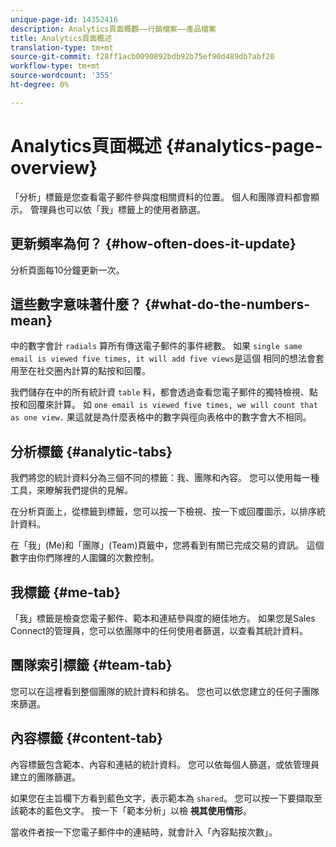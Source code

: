 ```yaml
---
unique-page-id: 14352416
description: Analytics頁面概觀——行銷檔案——產品檔案
title: Analytics頁面概述
translation-type: tm+mt
source-git-commit: f28ff1acb0090892bdb92b75ef90d489db7abf20
workflow-type: tm+mt
source-wordcount: '355'
ht-degree: 0%

---
```



# Analytics頁面概述 {#analytics-page-overview}

「分析」標籤是您查看電子郵件參與度相關資料的位置。 個人和團隊資料都會顯示。 管理員也可以依「我」標籤上的使用者篩選。

## 更新頻率為何？ {#how-often-does-it-update}

分析頁面每10分鐘更新一次。

## 這些數字意味著什麼？ {#what-do-the-numbers-mean}

中的數字會計 `radials` 算所有傳送電子郵件的事件總數。 如果 `single same email is viewed five times, it will add five views`是這個 相同的想法會套用至在社交圈內計算的點按和回覆。

我們儲存在中的所有統計資 `table` 料，都會透過查看您電子郵件的獨特檢視、點按和回覆來計算。 如 `one email is viewed five times, we will count that as one view.` 果這就是為什麼表格中的數字與徑向表格中的數字會大不相同。

## 分析標籤 {#analytic-tabs}

我們將您的統計資料分為三個不同的標籤：我、團隊和內容。 您可以使用每一種工具，來瞭解我們提供的見解。

在分析頁面上，從標籤到標籤，您可以按一下檢視、按一下或回覆圖示，以排序統計資料。

在「我」(Me)和「團隊」(Team)頁籤中，您將看到有關已完成交易的資訊。 這個數字由你們隊裡的人圍鑼的次數控制。

## 我標籤 {#me-tab}

「我」標籤是檢查您電子郵件、範本和連結參與度的絕佳地方。 如果您是Sales Connect的管理員，您可以依團隊中的任何使用者篩選，以查看其統計資料。

## 團隊索引標籤 {#team-tab}

您可以在這裡看到整個團隊的統計資料和排名。 您也可以依您建立的任何子團隊來篩選。

## 內容標籤 {#content-tab}

內容標籤包含範本、內容和連結的統計資料。 您可以依每個人篩選，或依管理員建立的團隊篩選。

如果您在主旨欄下方看到藍色文字，表示範本為 `shared`。 您可以按一下要擷取至該範本的藍色文字。 按一下「範本分析」以檢 **視其使用情形**。

當收件者按一下您電子郵件中的連結時，就會計入「內容點按次數」。
